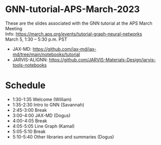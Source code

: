 # GNN-tutorial-APS-March-2023
These are the slides associated with the GNN tutorial at the APS March Meeting  
Info: https://march.aps.org/events/tutorial-graph-neural-networks   
March 5, 1:30 – 5:30 p.m. PST  
- JAX-MD:  https://github.com/jax-md/jax-md/tree/main/notebooks/tutorial
- JARVIS-ALIGNN: https://github.com/JARVIS-Materials-Design/jarvis-tools-notebooks



# Schedule
- 1:30-1:35 Welcome (William)
- 1:35-2:30 Intro to GNN (Savannah)
- 2:45-3:00 Break
- 3:00-4:00 JAX-MD (Dogus)
- 4:00-4:05 Break
- 4:05-5:05 Line Graph (Kamal)
- 5:05-5:10  Break
- 5:10-5:40 Other libraries and summaries (Dogus)
